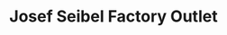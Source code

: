 ---
title: "Josef Seibel Factory Outlet"
url: /hauenstein/josef-seibel-factory-outlet/
shop: Schuhe
---